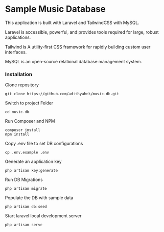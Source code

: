 

# Sample Music Database 

This application is built with Laravel and TailwindCSS with MySQL.

Laravel is accessible, powerful, and provides tools required for large, robust applications.

Tailwind is A utility-first CSS framework for rapidly building custom user interfaces.

MySQL is an open-source relational database management system.

### Installation

Clone repository
```
git clone https://github.com/adithyahnk/music-db.git
```

Switch to project Folder
```
cd music-db
```

Run Composer and NPM
```
composer install
npm install
```
Copy .env file to set DB configurations
```
cp .env.example .env
```
Generate an application key
```
php artisan key:generate
```
Run DB Migrations
```
php artisan migrate
```
Populate the DB with sample data
```
php artisan db:seed
```
Start laravel local development server
```
php artisan serve
```
